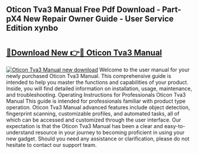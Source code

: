 ## Oticon Tva3 Manual Free Pdf Download - Part-pX4 New Repair Owner Guide - User Service Edition xynbo

# <h2><a href="http://cf26017.oget.top/?id=Oticon+Tva3+Manual">🔗Download New 👉🔴 Oticon Tva3 Manual</a></h2>

[![Oticon Tva3 Manual new download](https://i.imgur.com/5g1atiW.png)](http://cf26017.oget.top/?id=Oticon+Tva3+Manual)
Welcome to the user manual for your newly purchased Oticon Tva3 Manual. This comprehensive guide is intended to help you master the functions and capabilities of your product. Inside, you will find detailed information on installation, usage, maintenance, and troubleshooting. Operating Instructions for Professionals Oticon Tva3 Manual This guide is intended for professionals familiar with product type operation. Oticon Tva3 Manual advanced features include object detection, fingerprint scanning, customizable profiles, and automated tasks, all of which can be accessed and customized through the user interface. Our expectation is that the Oticon Tva3 Manual has been a clear and easy-to-understand resource in your journey to becoming proficient in using your new gadget. Should you need any assistance or clarification, please do not hesitate to contact our support team.
